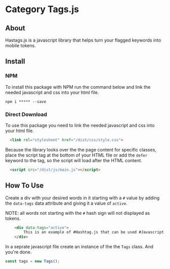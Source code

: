 
# Category Tags.js


## About
Hastags.js is a javascript library that helps turn your flagged keywords into mobile tokens.

## Install
### NPM

To install this package with NPM run the command below and link the needed javascript and css into your html file.
```text
npm i ***** --save
```

### Direct Download
To use this package you need to link the needed javascript and css into your html file.
```html
  <link rel="stylesheet" href="/dist/css/style.css">
```
Because the library looks over the the page content for specific classes, place the script tag at the bottom of your HTML file or add the `defer` keyword to the tag, so the script will load after the HTML content.
```html
  <script src="/dist/js/main.js"></script>
```

## How To Use
Create a div with your desired words in it starting with a `#` value by adding the `data-tags` data attribute and giving it a value of `active`.

NOTE: all words not starting with the `#` hash sign will not displayed as tokens.

```html
    <div data-tags="active">
        This is an example of #Hashtag.js that can be used #Javascript.
    </div>
```

In a seprate javascript file create an instance of the the `Tags` class. And you're done. 
```javascript
const tags = new Tags();
```